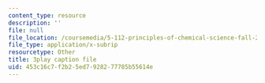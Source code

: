 ```yaml
---
content_type: resource
description: ''
file: null
file_location: /coursemedia/5-112-principles-of-chemical-science-fall-2005/453c16c7f2b25ed7928277785b55614e_qK6DgAM-q7U.vtt
file_type: application/x-subrip
resourcetype: Other
title: 3play caption file
uid: 453c16c7-f2b2-5ed7-9282-77785b55614e
---
```

